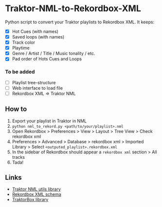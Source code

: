 # Traktor-NML-to-Rekordbox-XML

Python script to convert your Traktor playlists to Rekordbox XML. It keeps:

- [x] Hot Cues (with names)
- [x] Saved loops (with names)
- [x] Track color
- [x] Playtime
- [x] Genre / Artist / Title / Music tonality / etc.
- [x] Pad order of Hots Cues and Loops

### To be added

- [ ] Playlist tree-structure
- [ ] Web interface to load file
- [ ] Rekordbox XML => Traktor NML 

## How to

1. Export your playlist in Traktor in NML
2. `python nml_to_rekord.py <path/to/your/playlist>.nml`
3. Open Rekordbox > Preferences > View > Layout > Tree View > Check rekordbox xml
4. Preferences > Advanced > Database > rekordbox xml > Imported Library > Select `<outputed_playlist>.rekordbox.xml`
5. In the sidebar of Rekordbox should appear a `rekordbox xml` section > All tracks
6. Tada!

## Links
- [Traktor NML utils library](https://pypi.org/project/traktor-nml-utils/)
- [Rekordbox XML schema](https://cdn.rekordbox.com/files/20200410160904/xml_format_list.pdf)
- [TraktorBox library](https://github.com/nonodesbois42/TraktorBox/tree/main)
